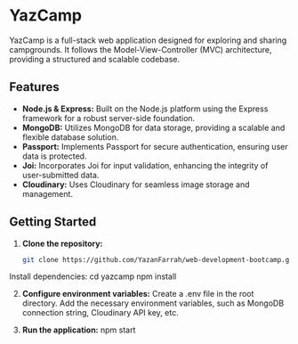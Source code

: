 # YazCamp

YazCamp is a full-stack web application designed for exploring and sharing campgrounds. It follows the Model-View-Controller (MVC) architecture, providing a structured and scalable codebase.

## Features

- **Node.js & Express:** Built on the Node.js platform using the Express framework for a robust server-side foundation.
- **MongoDB:** Utilizes MongoDB for data storage, providing a scalable and flexible database solution.
- **Passport:** Implements Passport for secure authentication, ensuring user data is protected.
- **Joi:** Incorporates Joi for input validation, enhancing the integrity of user-submitted data.
- **Cloudinary:** Uses Cloudinary for seamless image storage and management.

## Getting Started

1. **Clone the repository:**

   ```bash
   git clone https://github.com/YazanFarrah/web-development-bootcamp.git

Install dependencies:
cd yazcamp
npm install

2. **Configure environment variables:**
   Create a .env file in the root directory.
   Add the necessary environment variables, such as MongoDB connection string, Cloudinary API key, etc.

3. **Run the application:**
   npm start
